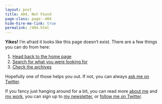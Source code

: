 ```yaml
---
layout: post
title: 404, Not Found
page-class: page--404
hide-hire-me-link: true
permalink: /404.html
---
```


**Yikes!** I’m afraid it looks like this page doesn’t exist. There are a few
things you can do from here:

1. [Head back to the home page](/)
2. [Search for what you were looking for](https://www.google.com/search?q=site%3Akoendecouck.github.io+YOUR+SEARCH+TERM)
3. [Check the archives](/archive/)

Hopefully one of those helps you out. If not, you can always [ask me on
Twitter](https://twitter.com/koendecouck).

If you fancy just hanging around for a bit, you can read more [about
me](/about/) and [my work](/services/), you can sign up to [my
newsletter](/newsletter/), or [follow me on
Twitter](https://twitter.com/koendecouck).
